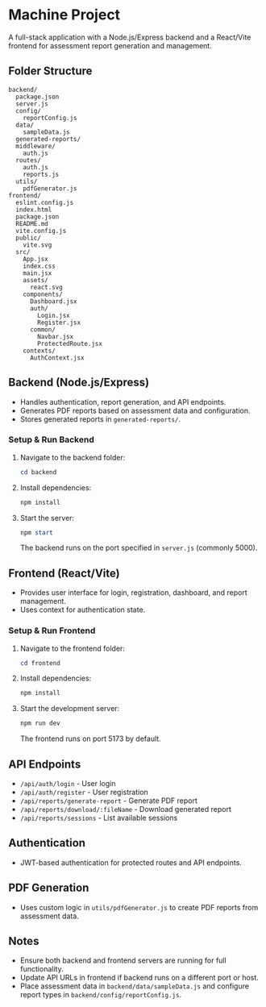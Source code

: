 # Machine Project

A full-stack application with a Node.js/Express backend and a React/Vite frontend for assessment report generation and management.

## Folder Structure

```
backend/
  package.json
  server.js
  config/
    reportConfig.js
  data/
    sampleData.js
  generated-reports/
  middleware/
    auth.js
  routes/
    auth.js
    reports.js
  utils/
    pdfGenerator.js
frontend/
  eslint.config.js
  index.html
  package.json
  README.md
  vite.config.js
  public/
    vite.svg
  src/
    App.jsx
    index.css
    main.jsx
    assets/
      react.svg
    components/
      Dashboard.jsx
      auth/
        Login.jsx
        Register.jsx
      common/
        Navbar.jsx
        ProtectedRoute.jsx
    contexts/
      AuthContext.jsx
```

## Backend (Node.js/Express)
- Handles authentication, report generation, and API endpoints.
- Generates PDF reports based on assessment data and configuration.
- Stores generated reports in `generated-reports/`.

### Setup & Run Backend
1. Navigate to the backend folder:
   ```powershell
   cd backend
   ```
2. Install dependencies:
   ```powershell
   npm install
   ```
3. Start the server:
   ```powershell
   npm start
   ```
   The backend runs on the port specified in `server.js` (commonly 5000).

## Frontend (React/Vite)
- Provides user interface for login, registration, dashboard, and report management.
- Uses context for authentication state.

### Setup & Run Frontend
1. Navigate to the frontend folder:
   ```powershell
   cd frontend
   ```
2. Install dependencies:
   ```powershell
   npm install
   ```
3. Start the development server:
   ```powershell
   npm run dev
   ```
   The frontend runs on port 5173 by default.

## API Endpoints
- `/api/auth/login` - User login
- `/api/auth/register` - User registration
- `/api/reports/generate-report` - Generate PDF report
- `/api/reports/download/:fileName` - Download generated report
- `/api/reports/sessions` - List available sessions

## Authentication
- JWT-based authentication for protected routes and API endpoints.

## PDF Generation
- Uses custom logic in `utils/pdfGenerator.js` to create PDF reports from assessment data.

## Notes
- Ensure both backend and frontend servers are running for full functionality.
- Update API URLs in frontend if backend runs on a different port or host.
- Place assessment data in `backend/data/sampleData.js` and configure report types in `backend/config/reportConfig.js`.
